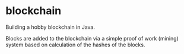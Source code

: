# blockchain
Building a hobby blockchain in Java.

Blocks are added to the blockchain via a simple proof of work (mining) system based on calculation of the hashes of the blocks.
